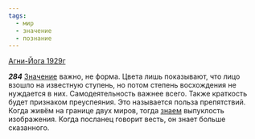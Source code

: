 ```yaml
---
tags:
  - мир
  - значение
  - познание
---
```


[Агни-Йога 1929г](/agni/1929)

___284___
[Значение](/tag/#значение) важно, не форма. Цвета лишь показывают, что лицо взошло на известную ступень, но потом степень восхождения не нуждается в них. Самодеятельность важнее всего. Также краткость будет признаком преуспеяния. Это называется польза препятствий. Когда живём на границе двух миров, тогда [знаем](/tag/#познание) выпуклость изображения. Когда посланец говорит весть, он знает больше сказанного.